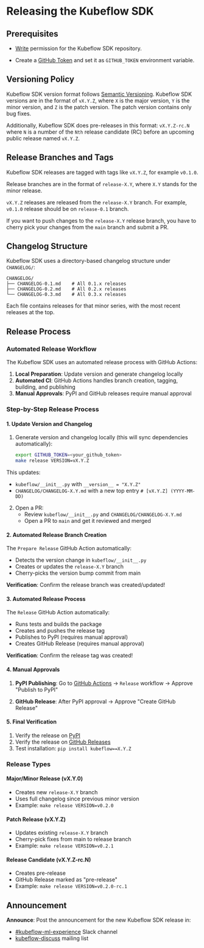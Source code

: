 # Releasing the Kubeflow SDK

## Prerequisites

- [Write](https://docs.github.com/en/organizations/managing-access-to-your-organizations-repositories/repository-permission-levels-for-an-organization#permission-levels-for-repositories-owned-by-an-organization)
  permission for the Kubeflow SDK repository.

- Create a [GitHub Token](https://docs.github.com/en/github/authenticating-to-github/keeping-your-account-and-data-secure/creating-a-personal-access-token) and set it as `GITHUB_TOKEN` environment variable.

## Versioning Policy

Kubeflow SDK version format follows [Semantic Versioning](https://semver.org/).
Kubeflow SDK versions are in the format of `vX.Y.Z`, where `X` is the major version, `Y` is
the minor version, and `Z` is the patch version.
The patch version contains only bug fixes.

Additionally, Kubeflow SDK does pre-releases in this format: `vX.Y.Z-rc.N` where `N` is a number
of the `Nth` release candidate (RC) before an upcoming public release named `vX.Y.Z`.

## Release Branches and Tags

Kubeflow SDK releases are tagged with tags like `vX.Y.Z`, for example `v0.1.0`.

Release branches are in the format of `release-X.Y`, where `X.Y` stands for
the minor release.

`vX.Y.Z` releases are released from the `release-X.Y` branch. For example,
`v0.1.0` release should be on `release-0.1` branch.

If you want to push changes to the `release-X.Y` release branch, you have to
cherry pick your changes from the `main` branch and submit a PR.

## Changelog Structure

Kubeflow SDK uses a directory-based changelog structure under `CHANGELOG/`:

```
CHANGELOG/
├── CHANGELOG-0.1.md    # All 0.1.x releases
├── CHANGELOG-0.2.md    # All 0.2.x releases
└── CHANGELOG-0.3.md    # All 0.3.x releases
```

Each file contains releases for that minor series, with the most recent releases at the top.

## Release Process

### Automated Release Workflow

The Kubeflow SDK uses an automated release process with GitHub Actions:

1. **Local Preparation**: Update version and generate changelog locally
2. **Automated CI**: GitHub Actions handles branch creation, tagging, building, and publishing
3. **Manual Approvals**: PyPI and GitHub releases require manual approval

### Step-by-Step Release Process

#### 1. Update Version and Changelog

1. Generate version and changelog locally (this will sync dependencies automatically):

   ```sh
   export GITHUB_TOKEN=<your_github_token>
   make release VERSION=vX.Y.Z
   ```

This updates:
- `kubeflow/__init__.py` with `__version__ = "X.Y.Z"`
- `CHANGELOG/CHANGELOG-X.Y.md` with a new top entry `# [vX.Y.Z] (YYYY-MM-DD)`

2. Open a PR:
   - Review `kubeflow/__init__.py` and `CHANGELOG/CHANGELOG-X.Y.md`
   - Open a PR to `main` and get it reviewed and merged

#### 2. Automated Release Branch Creation

The `Prepare Release` GitHub Action automatically:

- Detects the version change in `kubeflow/__init__.py`
- Creates or updates the `release-X.Y` branch
- Cherry-picks the version bump commit from main

**Verification**: Confirm the release branch was created/updated!

#### 3. Automated Release Process

The `Release` GitHub Action automatically:

- Runs tests and builds the package
- Creates and pushes the release tag
- Publishes to PyPI (requires manual approval)
- Creates GitHub Release (requires manual approval)

**Verification**: Confirm the release tag was created!

#### 4. Manual Approvals

1. **PyPI Publishing**: Go to [GitHub Actions](https://github.com/kubeflow/sdk/actions) → `Release` workflow → Approve "Publish to PyPI"

2. **GitHub Release**: After PyPI approval → Approve "Create GitHub Release"

#### 5. Final Verification

1. Verify the release on [PyPI](https://pypi.org/project/kubeflow/)
2. Verify the release on [GitHub Releases](https://github.com/kubeflow/sdk/releases)
3. Test installation: `pip install kubeflow==X.Y.Z`

### Release Types

#### Major/Minor Release (vX.Y.0)

- Creates new `release-X.Y` branch
- Uses full changelog since previous minor version
- Example: `make release VERSION=v0.2.0`

#### Patch Release (vX.Y.Z)

- Updates existing `release-X.Y` branch
- Cherry-pick fixes from main to release branch
- Example: `make release VERSION=v0.2.1`

#### Release Candidate (vX.Y.Z-rc.N)

- Creates pre-release
- GitHub Release marked as "pre-release"
- Example: `make release VERSION=v0.2.0-rc.1`

## Announcement

**Announce**: Post the announcement for the new Kubeflow SDK release in:
- [#kubeflow-ml-experience](https://www.kubeflow.org/docs/about/community/#slack-channels) Slack channel
- [kubeflow-discuss](https://www.kubeflow.org/docs/about/community/#kubeflow-mailing-list) mailing list
